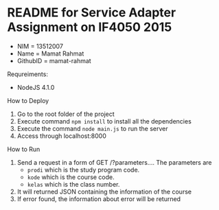 # README for Service Adapter Assignment on IF4050 2015

 * NIM      = 13512007
 * Name     = Mamat Rahmat
 * GithubID = mamat-rahmat

Requreiments:
 * NodeJS 4.1.0

How to Deploy
 1. Go to the root folder of the project
 2. Execute command `npm install` to install all the dependencies
 3. Execute the command `node main.js` to run the server
 4. Access through localhost:8000
 
How to Run
 1. Send a request in a form of GET /?parameters.... The parameters are 
  	- `prodi` which is the study program code.
 	- `kode` which is the course code.
 	- `kelas` which is the class number.
 2. It will returned JSON containing the information of the course
 3. If error found, the information about error will be returned
